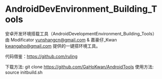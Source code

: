AndroidDevEnvironment_Building_Tools
====================================

安卓开发环境搭载工具（AndroidDevelopmentEnvironment_Building_Tools）
由 Modificator yunshangcn@gmail.com & 嘉豪仔_Kwan kwangaho@gmail.com 提供的一键搭环境工具。

代码借鉴：https://github.com/ruling

下载方法:
        git clone https://github.com/GaHoKwan/AndroidTools
使用方法:
        source initbuild.sh
